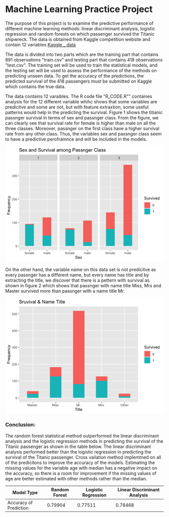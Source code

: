 # Machine Learning Practice Project

The purpose of this project is to examine the predictive performance of different machine learning methods: linear discriminant analysis, logistic regression and random forests on which passenger survived the Titanic shipwreck. The data is obtained from Kaggle competition website and contain 12 variables [Kaggle _ data](https://www.kaggle.com/c/titanic/data)

The data is divided into two parts which are the training part that contains 891 observations "train.csv" and testing part that contains 418 observations "test.csv". The training set will be used to train the statistical models, and the testing set will be used to assess the performance of the methods on predicting unseen data. To get the accuracy of the predictions, the predicted survival of the 418 passengers must be submitted on Kaggle which contains the true data.

The data contains 12 varaibles. The R code file "R_CODE.R"" containes analysis  for the 12 different variable whihc shows that some variables are predicitve and some are not, but with feature extraxtion, some useful patterns would help in the predicting the survival. Figure 1 shows the titianic passnger survival in terms of sex and passnger class. From the figure, we can clearly see that survival rate for female is higher than male on all the three classes. Moreover, passnger on the first class have a higher survival rate from any other class. Thus, the variables sex and passnger class seem to have a predictive peroframnce and will be included in the models. 

![Figure 1: Passnger and Survival among Passenger Class](Rplot01.png)


On the other hand, the variable name on this data set is not predicitve as every passnger has a different name, but every name has title and by extracting the title, we discover that there is a pettern with survival as shown in figure 2 which shows that passnger with name title Miss, Mrs and Master survived more than passnger with a name title Mr. 


![Figure 2: Passnger Survival & Name Title](Rplot02.png)


### Conclusion:
The random forest statistical method outperformed the linear discriminant analysis and the logistic regression methods in predicting the survival of the Titanic passenger as shown in the table below. The linear discriminant analysis performed better than the logistic regression in predicting the survival of the Titanic passenger. Cross vailation method implemtned on all of the predicitons to improve the accuracy of the models. Estimating the missing values for the variable age with median has a negative impact on the accuracy, so there is a room for improvement if the missing values of age are better estimated with other methods rather than the median.


| Model Type | Random Forest |  Logistic Regression | Linear Discriminant Analysis |
|-|-|-|-|
|Accuracy of Prediction|0.79904| 0.77511 |0.78468| 



